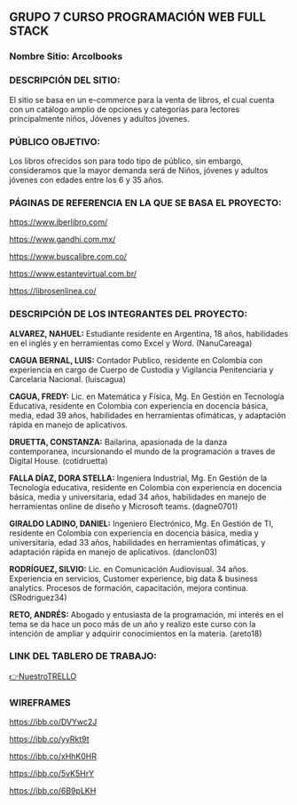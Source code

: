 ## GRUPO 7 CURSO PROGRAMACIÓN WEB FULL STACK 

### Nombre Sitio: Arcolbooks 

### DESCRIPCIÓN DEL SITIO: 
El sitio se basa en un e-commerce para la venta de libros, el cual cuenta con un catálogo amplio de opciones y categorías para lectores principalmente niños, Jóvenes y adultos jóvenes. 
  
### PÚBLICO OBJETIVO: 
Los libros ofrecidos son para todo tipo de público, sin embargo, consideramos que la mayor demanda será de Niños, jóvenes y adultos jóvenes con edades entre los 6 y 35 años. 
  

### PÁGINAS DE REFERENCIA EN LA QUE SE BASA EL PROYECTO: 

https://www.iberlibro.com/ 

https://www.gandhi.com.mx/ 

https://www.buscalibre.com.co/ 

https://www.estantevirtual.com.br/ 

https://librosenlinea.co/ 
  

### DESCRIPCIÓN DE LOS INTEGRANTES DEL PROYECTO: 

**ALVAREZ, NAHUEL:** 
Estudiante residente en Argentina, 18 años, habilidades en el inglés y en herramientas como Excel y Word. (NanuCareaga)  

**CAGUA BERNAL, LUIS:**
Contador Publico, residente en Colombia con experiencia en cargo de Cuerpo de Custodia y Vigilancia Penitenciaria y Carcelaria Nacional. (luiscagua)

**CAGUA, FREDY:** 
Lic. en Matemática y Física, Mg. En Gestión en Tecnología Educativa, residente en Colombia con experiencia en docencia básica, media, edad 39 años, habilidades en herramientas ofimáticas, y adaptación rápida en manejo de aplicativos. 

**DRUETTA, CONSTANZA:**
Bailarina, apasionada de la danza contemporanea, incursionando el mundo de la programación a traves de Digital House. (cotidruetta)

**FALLA DÍAZ, DORA STELLA:**
Ingeniera Industrial, Mg. En Gestión de la Tecnología educativa, residente en Colombia con experiencia en docencia básica, media y universitaria, edad 34 años, habilidades en manejo de herramientas online de diseño y Microsoft teams. (dagne0701)  

**GIRALDO LADINO, DANIEL:** 
Ingeniero Electrónico, Mg. En Gestión de TI, residente en Colombia con experiencia en docencia básica, media y universitaria, edad 33 años, habilidades en herramientas ofimáticas, y adaptación rápida en manejo de aplicativos. (danclon03) 

**RODRÍGUEZ, SILVIO:**
Lic. en Comunicación Audiovisual. 34 años. Experiencia en servicios, Customer experience, big data & business analytics. Procesos de formación, capacitación, mejora continua. (SRodriguez34)

**RETO, ANDRÉS:** 
Abogado y entusiasta de la programación, mi interés en el tema se da hace un poco más de un año y realizo este curso con la intención de ampliar y adquirir conocimientos en la materia. (areto18) 

  

### LINK DEL TABLERO DE TRABAJO: 

[👉NuestroTRELLO ](https://trello.com/b/SREkmLoE/agencia)


### WIREFRAMES

<https://ibb.co/DVYwc2J>

<https://ibb.co/yyRkt9t>

<https://ibb.co/xHhK0HR>

<https://ibb.co/5vK5HrY>

<https://ibb.co/6B9pLKH>
